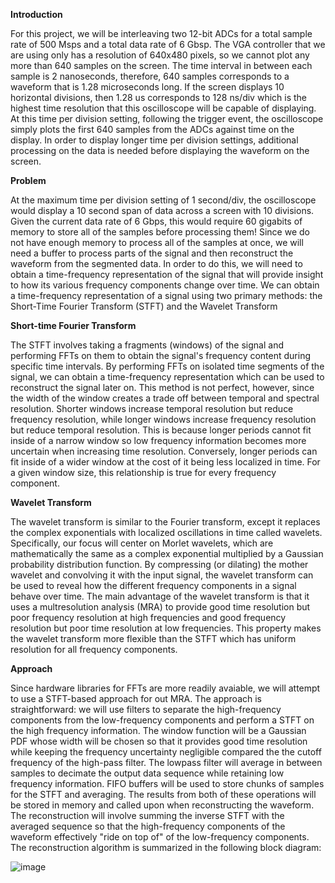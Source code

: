 **Introduction**

  For this project, we will be interleaving two 12-bit ADCs for a total sample rate of 500 Msps and a total data rate of 6 Gbsp. The VGA controller that we are using only has a resolution of 640x480 pixels, so we 
cannot plot any more than 640 samples on the screen. The time interval in between each sample is 2 nanoseconds, therefore, 640 samples corresponds to a waveform that is 1.28 microseconds long. If the screen 
displays 10 horizontal divisions, then 1.28 us corresponds to 128 ns/div which is the highest time resolution that this oscilloscope will be capable of displaying. At this time per division setting, following the trigger event, the oscilloscope simply plots the first 640 samples from the ADCs against time on the display. In order to display longer time per division settings, additional processing on the data is needed before displaying the waveform on the screen. 

**Problem**

At the maximum time per division setting of 1 second/div, the oscilloscope would display a 10 second span of data across a screen with 10 divisions. Given the current data rate of 6 Gbps, this would require 60 
gigabits of memory to store all of the samples before processing them! Since we do not have enough memory to process all of the samples at once, we will need a buffer to process parts of the signal and then reconstruct the waveform from the segmented data. In order to do this, we will need to obtain a time-frequency representation of the signal that will provide insight to how its various frequency components change over time. We can obtain a time-frequency representation of a signal using two primary methods: the Short-Time Fourier Transform (STFT) and the Wavelet Transform

**Short-time Fourier Transform**

The STFT involves taking a fragments (windows) of the signal and performing FFTs on them to obtain the signal's frequency content during specific time intervals. By performing FFTs on isolated time segments of the signal, we can obtain a time-frequency representation which can be used to reconstruct the signal later on. This method is not perfect, however, since the width of the window creates a trade off between temporal and spectral resolution. Shorter windows increase temporal resolution but reduce frequency resolution, while longer windows increase frequency resolution but reduce temporal resolution. This is because longer periods cannot fit inside of a narrow window so low frequency information becomes more uncertain when increasing time resolution. Conversely, longer periods can fit inside of a wider window at the cost of it being less localized in time. For a given window size, this relationship is true for every frequency component.

**Wavelet Transform**

The wavelet transform is similar to the Fourier transform, except it replaces the complex exponentials with localized oscillations in time called wavelets. Specifically, our focus will center on Morlet wavelets, which are mathematically the same as a complex exponential multiplied by a Gaussian probability distribution function. By compressing (or dilating) the mother wavelet and convolving it with the input signal, the wavelet transform can be used to reveal how the different frequency components in a signal behave over time. The main advantage of the wavelet transform is that it uses a multresolution analysis (MRA) to provide good time resolution but poor frequency resolution at high frequencies and good frequency resolution but poor time resolution at low frequencies. This property makes the wavelet transform more flexible than the STFT which has uniform resolution for all frequency components. 

**Approach**

Since hardware libraries for FFTs are more readily avaiable, we will attempt to use a STFT-based approach for out MRA. The approach is straightforward: we will use filters to separate the high-frequency components from the low-frequency components and perform a STFT on the high frequency information. The window function will be a Gaussian PDF whose width will be chosen so that it provides good time resolution while keeping the frequency uncertainty negligible compared the the cutoff frequency of the high-pass filter. The lowpass filter will average in between samples to decimate the output data sequence while retaining low frequency information. FIFO buffers will be used to store chunks of samples for the STFT and averaging. The results from both of these operations will be stored in memory and called upon when reconstructing the waveform. The reconstruction will involve summing the inverse STFT with the averaged sequence so that the high-frequency components of the waveform effectively "ride on top of" of the low-frequency components. The reconstruction algorithm is summarized in the following block diagram:



![image](https://github.com/omarsbu/200-MHz-Bandwidth-Oscilloscope-/assets/99481191/cbd18601-39e6-491b-ac89-863653ccd6d9)
